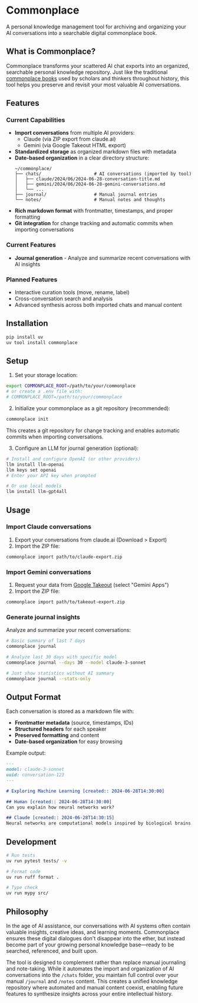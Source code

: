 # Commonplace

A personal knowledge management tool for archiving and organizing your AI conversations into a searchable digital commonplace book.

## What is Commonplace?

Commonplace transforms your scattered AI chat exports into an organized, searchable personal knowledge repository. Just like the traditional [commonplace books](https://en.wikipedia.org/wiki/Commonplace_book) used by scholars and thinkers throughout history, this tool helps you preserve and revisit your most valuable AI conversations.

## Features

### Current Capabilities
- **Import conversations** from multiple AI providers:
  - Claude (via ZIP export from claude.ai)
  - Gemini (via Google Takeout HTML export)
- **Standardized storage** as organized markdown files with metadata
- **Date-based organization** in a clear directory structure:
  ```
  ~/commonplace/
  ├── chats/                    # AI conversations (imported by tool)
  │   ├── claude/2024/06/2024-06-28-conversation-title.md
  │   ├── gemini/2024/06/2024-06-28-gemini-conversations.md
  │   └── ...
  ├── journal/                  # Manual journal entries
  └── notes/                    # Manual notes and thoughts
  ```
- **Rich markdown format** with frontmatter, timestamps, and proper formatting
- **Git integration** for change tracking and automatic commits when importing conversations

### Current Features
- **Journal generation** - Analyze and summarize recent conversations with AI insights

### Planned Features  
- Interactive curation tools (move, rename, label)
- Cross-conversation search and analysis
- Advanced synthesis across both imported chats and manual content

## Installation

```bash
pip install uv
uv tool install commonplace
```

## Setup

1. Set your storage location:
```bash
export COMMONPLACE_ROOT=/path/to/your/commonplace
# or create a .env file with:
# COMMONPLACE_ROOT=/path/to/your/commonplace
```

2. Initialize your commonplace as a git repository (recommended):
```bash
commonplace init
```

This creates a git repository for change tracking and enables automatic commits when importing conversations.

3. Configure an LLM for journal generation (optional):
```bash
# Install and configure OpenAI (or other providers)
llm install llm-openai
llm keys set openai
# Enter your API key when prompted

# Or use local models
llm install llm-gpt4all
```

## Usage

### Import Claude conversations
1. Export your conversations from claude.ai (Download > Export)
2. Import the ZIP file:
```bash
commonplace import path/to/claude-export.zip
```

### Import Gemini conversations  
1. Request your data from [Google Takeout](https://takeout.google.com) (select "Gemini Apps")
2. Import the ZIP file:
```bash
commonplace import path/to/takeout-export.zip
```

### Generate journal insights
Analyze and summarize your recent conversations:
```bash
# Basic summary of last 7 days
commonplace journal

# Analyze last 30 days with specific model  
commonplace journal --days 30 --model claude-3-sonnet

# Just show statistics without AI summary
commonplace journal --stats-only
```

## Output Format

Each conversation is stored as a markdown file with:
- **Frontmatter metadata** (source, timestamps, IDs)
- **Structured headers** for each speaker
- **Preserved formatting** and content
- **Date-based organization** for easy browsing

Example output:
```markdown
---
model: claude-3-sonnet
uuid: conversation-123
---

# Exploring Machine Learning [created:: 2024-06-28T14:30:00]

## Human [created:: 2024-06-28T14:30:00]
Can you explain how neural networks work?

## Claude [created:: 2024-06-28T14:30:15]
Neural networks are computational models inspired by biological brains...
```

## Development

```bash
# Run tests
uv run pytest tests/ -v

# Format code  
uv run ruff format .

# Type check
uv run mypy src/
```

## Philosophy

In the age of AI assistance, our conversations with AI systems often contain valuable insights, creative ideas, and learning moments. Commonplace ensures these digital dialogues don't disappear into the ether, but instead become part of your growing personal knowledge base—ready to be searched, referenced, and built upon.

The tool is designed to complement rather than replace manual journaling and note-taking. While it automates the import and organization of AI conversations into the `/chats` folder, you maintain full control over your manual `/journal` and `/notes` content. This creates a unified knowledge repository where automated and manual content coexist, enabling future features to synthesize insights across your entire intellectual history.